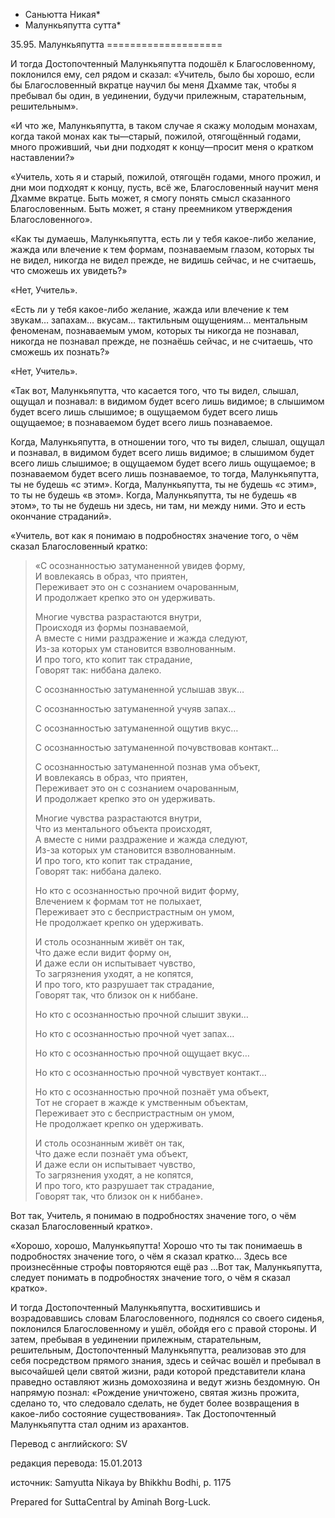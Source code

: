 * Саньютта Никая*
* Малункьяпутта сутта*

35\.95\. Малункьяпутта
\=\=\=\=\=\=\=\=\=\=\=\=\=\=\=\=\=\=\=\=

И тогда Достопочтенный Малункьяпутта подошёл к Благословенному, поклонился ему, сел рядом и сказал: «Учитель, было бы хорошо, если бы Благословенный вкратце научил бы меня Дхамме так, чтобы я пребывал бы один, в уединении, будучи прилежным, старательным, решительным»\.

«И что же, Малункьяпутта, в таком случае я скажу молодым монахам, когда такой монах как ты—старый, пожилой, отягощённый годами, много проживший, чьи дни подходят к концу—просит меня о кратком наставлении?»

«Учитель, хоть я и старый, пожилой, отягощён годами, много прожил, и дни мои подходят к концу, пусть, всё же, Благословенный научит меня Дхамме вкратце\. Быть может, я смогу понять смысл сказанного Благословенным\. Быть может, я стану преемником утверждения Благословенного»\.

«Как ты думаешь, Малункьяпутта, есть ли у тебя какое\-либо желание, жажда или влечение к тем формам, познаваемым глазом, которых ты не видел, никогда не видел прежде, не видишь сейчас, и не считаешь, что сможешь их увидеть?»

«Нет, Учитель»\.

«Есть ли у тебя какое\-либо желание, жажда или влечение к тем звукам… запахам… вкусам… тактильным ощущениям… ментальным феноменам, познаваемым умом, которых ты никогда не познавал, никогда не познавал прежде, не познаёшь сейчас, и не считаешь, что сможешь их познать?»

«Нет, Учитель»\.

«Так вот, Малункьяпутта, что касается того, что ты видел, слышал, ощущал и познавал: в видимом будет всего лишь видимое; в слышимом будет всего лишь слышимое; в ощущаемом будет всего лишь ощущаемое; в познаваемом будет всего лишь познаваемое\.

Когда, Малункьяпутта, в отношении того, что ты видел, слышал, ощущал и познавал, в видимом будет всего лишь видимое; в слышимом будет всего лишь слышимое; в ощущаемом будет всего лишь ощущаемое; в познаваемом будет всего лишь познаваемое, то тогда, Малункьяпутта, ты не будешь «с этим»\. Когда, Малункьяпутта, ты не будешь «с этим», то ты не будешь «в этом»\. Когда, Малункьяпутта, ты не будешь «в этом», то ты не будешь ни здесь, ни там, ни между ними\. Это и есть окончание страданий»\.

«Учитель, вот как я понимаю в подробностях значение того, о чём сказал Благословенный кратко:

> «С осознанностью затуманенной увидев форму,  
> И вовлекаясь в образ, что приятен,  
> Переживает это он с сознанием очарованным,  
> И продолжает крепко это он удерживать\.  
>   
> Многие чувства разрастаются внутри,  
> Происходя из формы познаваемой,  
> А вместе с ними раздражение и жажда следуют,  
> Из\-за которых ум становится взволнованным\.  
> И про того, кто копит так страдание,  
> Говорят так: ниббана далеко\.  
>   
> С осознанностью затуманенной услышав звук…  
>   
> С осознанностью затуманенной учуяв запах…  
>   
> С осознанностью затуманенной ощутив вкус…  
>   
> С осознанностью затуманенной почувствовав контакт…  
>   
> С осознанностью затуманенной познав ума объект,  
> И вовлекаясь в образ, что приятен,  
> Переживает это он с сознанием очарованным,  
> И продолжает крепко это он удерживать\.  
>   
> Многие чувства разрастаются внутри,  
> Что из ментального объекта происходят,  
> А вместе с ними раздражение и жажда следуют,  
> Из\-за которых ум становится взволнованным\.  
> И про того, кто копит так страдание,  
> Говорят так: ниббана далеко\.  
>   
> Но кто с осознанностью прочной видит форму,  
> Влечением к формам тот не полыхает,  
> Переживает это с беспристрастным он умом,  
> Не продолжает крепко он удерживать\.  
>   
> И столь осознанным живёт он так,  
> Что даже если видит форму он,  
> И даже если он испытывает чувство,  
> То загрязнения уходят, а не копятся,  
> И про того, кто разрушает так страдание,  
> Говорят так, что близок он к ниббане\.  
>   
> Но кто с осознанностью прочной слышит звуки…  
>   
> Но кто с осознанностью прочной чует запах…  
>   
> Но кто с осознанностью прочной ощущает вкус…  
>   
> Но кто с осознанностью прочной чувствует контакт…  
>   
> Но кто с осознанностью прочной познаёт ума объект,  
> Тот не сгорает в жажде к умственным объектам,  
> Переживает это с беспристрастным он умом,  
> Не продолжает крепко он удерживать\.  
>   
> И столь осознанным живёт он так,  
> Что даже если познаёт ума объект,  
> И даже если он испытывает чувство,  
> То загрязнения уходят, а не копятся,  
> И про того, кто разрушает так страдание,  
> Говорят так, что близок он к ниббане»\.

Вот так, Учитель, я понимаю в подробностях значение того, о чём сказал Благословенный кратко»\.

«Хорошо, хорошо, Малункьяпутта\! Хорошо что ты так понимаешь в подробностях значение того, о чём я сказал кратко… Здесь все произнесённые строфы повторяются ещё раз …Вот так, Малункьяпутта, следует понимать в подробностях значение того, о чём я сказал кратко»\.

И тогда Достопочтенный Малункьяпутта, восхитившись и возрадовавшись словам Благословенного, поднялся со своего сиденья, поклонился Благословенному и ушёл, обойдя его с правой стороны\. И затем, пребывая в уединении прилежным, старательным, решительным, Достопочтенный Малункьяпутта, реализовав это для себя посредством прямого знания, здесь и сейчас вошёл и пребывал в высочайшей цели святой жизни, ради которой представители клана праведно оставляют жизнь домохозяина и ведут жизнь бездомную\. Он напрямую познал: «Рождение уничтожено, святая жизнь прожита, сделано то, что следовало сделать, не будет более возвращения в какое\-либо состояние существования»\. Так Достопочтенный Малункьяпутта стал одним из арахантов\.

Перевод с английского: SV

редакция перевода: 15\.01\.2013

источник: Samyutta Nikaya by Bhikkhu Bodhi, p\. 1175

Prepared for SuttaCentral by Aminah Borg\-Luck\.